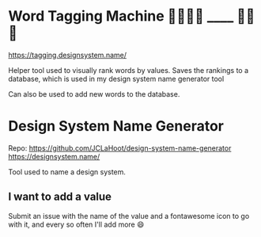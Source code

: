# Word Tagging Machine 🏃‍♀️🏃‍♂️ ____    🏃‍♀️💨
https://tagging.designsystem.name/


Helper tool used to visually rank words by values. Saves the rankings to a database, which is used in my design system name generator tool

Can also be used to add new words to the database.

# Design System Name Generator 
Repo: https://github.com/JCLaHoot/design-system-name-generator
https://designsystem.name/

Tool used to name a design system.

## I want to add a value
Submit an issue with the name of the value and a fontawesome icon to go with it, and every so often I'll add more 😄
